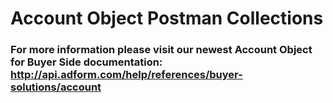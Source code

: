# Account Object Postman Collections
### For more information please visit our newest Account Object for Buyer Side documentation: http://api.adform.com/help/references/buyer-solutions/account